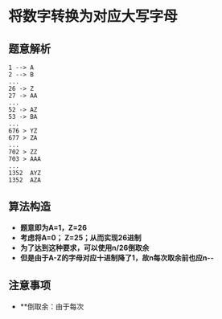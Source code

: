 # 将数字转换为对应大写字母
## 题意解析
```
1 --> A
2 --> B
...
26 -> Z
27 -> AA
...
52 -> AZ
53 -> BA
...
676 > YZ
677 > ZA
...
702 > ZZ
703 > AAA
...
1352  AYZ
1352  AZA
```
## 算法构造
- **题意即为A=1，Z=26**
- **考虑将A=0； Z=25；从而实现26进制**
- **为了达到这种要求，可以使用n/26倒取余**
- **但是由于A-Z的字母对应十进制降了1，故n每次取余前也应n--**

## 注意事项
- **倒取余：由于每次
